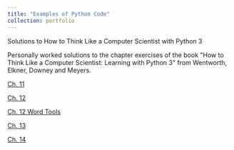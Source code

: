 ```yaml
---
title: "Examples of Python Code"
collection: portfolio
---
```


Solutions to How to Think Like a Computer Scientist with Python 3

Personally worked solutions to the chapter exercises of the book "How to Think Like a Computer Scientist: Learning with Python 3" from Wentworth, Elkner,
Downey and Meyers.

[Ch. 11](https://gzhelev2020.github.io/files/ch.11.pdf)

[Ch. 12](https://gzhelev2020.github.io/files/ch.12.pdf)

[Ch. 12 Word Tools](https://gzhelev2020.github.io/files/wordtools.pdf)

[Ch. 13](https://gzhelev2020.github.io/files/ch.13_files.pdf)

[Ch. 14](https://gzhelev2020.github.io/files/ch.14.pdf)
